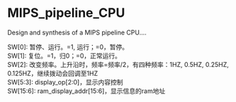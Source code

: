 # MIPS_pipeline_CPU
Design and synthesis of a MIPS pipeline CPU....

SW[0]: 暂停、运行。=1, 运行；=0，暂停。     
SW[1]: 复位。=1，归0；=0，正常运行。   
SW[2]: 改变频率。上升沿时，频率=频率/2，有四种频率：1HZ, 0.5HZ, 0.25HZ, 0.125HZ，继续拨动会回调至1HZ    
SW[5:3]: display_op[2:0]，显示内容控制    
SW[15:6]: ram_display_addr[15:6]，显示信息的ram地址    

